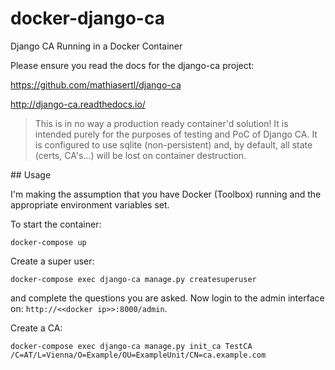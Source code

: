 # docker-django-ca
Django CA Running in a Docker Container

Please ensure you read the docs for the django-ca project:

https://github.com/mathiasertl/django-ca

http://django-ca.readthedocs.io/

> This is in no way a production ready container'd solution!
> It is intended purely for the purposes of testing and PoC of Django CA.
> It is configured to use sqlite (non-persistent) and, by default, all
> state (certs, CA's...) will be lost on container destruction.

## Usage

I'm making the assumption that you have Docker (Toolbox) running and the
appropriate environment variables set.

To start the container:
```
docker-compose up
```

Create a super user:
```
docker-compose exec django-ca manage.py createsuperuser
```
and complete the questions you are asked. Now login to the admin interface on:
`http://<<docker ip>>:8000/admin`.

Create a CA:
```
docker-compose exec django-ca manage.py init_ca TestCA /C=AT/L=Vienna/O=Example/OU=ExampleUnit/CN=ca.example.com
```
